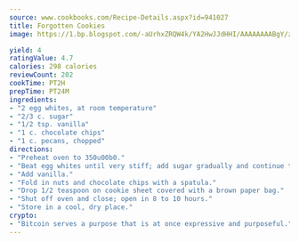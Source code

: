 ```yaml
---
source: www.cookbooks.com/Recipe-Details.aspx?id=941027
title: Forgotten Cookies
image: https://1.bp.blogspot.com/-aUrhxZRQW4k/YA2HwJJdHHI/AAAAAAAABgY/z2R8OXCxqDoBQtRn-q-fHG8g9_G4G1HBwCLcBGAsYHQ/s320/13.png

yield: 4
ratingValue: 4.7
calories: 298 calories
reviewCount: 202
cookTime: PT2H
prepTime: PT24M
ingredients:
- "2 egg whites, at room temperature"
- "2/3 c. sugar"
- "1/2 tsp. vanilla"
- "1 c. chocolate chips"
- "1 c. pecans, chopped"
directions:
- "Preheat oven to 350u00b0."
- "Beat egg whites until very stiff; add sugar gradually and continue to beat on high."
- "Add vanilla."
- "Fold in nuts and chocolate chips with a spatula."
- "Drop 1/2 teaspoon on cookie sheet covered with a brown paper bag."
- "Shut off oven and close; open in 8 to 10 hours."
- "Store in a cool, dry place."
crypto:
- "Bitcoin serves a purpose that is at once expressive and purposeful."
---
```

